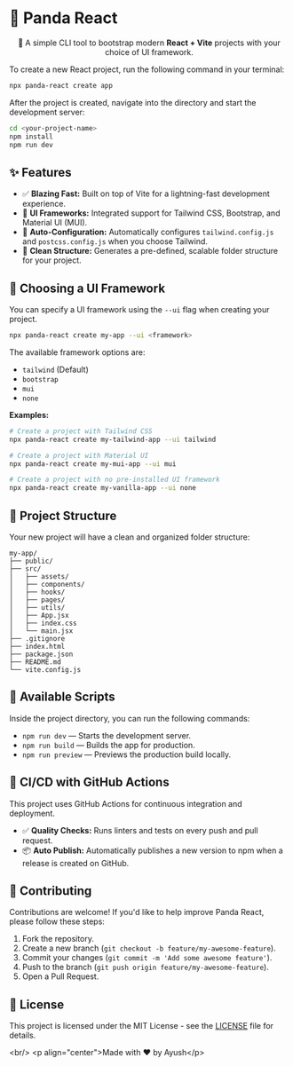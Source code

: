 # 🐼 Panda React

<p align="center">
  🚀 A simple CLI tool to bootstrap modern <b>React + Vite</b> projects with your choice of UI framework.
</p>

To create a new React project, run the following command in your terminal:

```bash
npx panda-react create app
````

After the project is created, navigate into the directory and start the development server:

```bash
cd <your-project-name>
npm install
npm run dev
```

## ✨ Features

  - ✅ **Blazing Fast:** Built on top of Vite for a lightning-fast development experience.
  - 🎨 **UI Frameworks:** Integrated support for Tailwind CSS, Bootstrap, and Material UI (MUI).
  - 🔧 **Auto-Configuration:** Automatically configures `tailwind.config.js` and `postcss.config.js` when you choose Tailwind.
  - 📂 **Clean Structure:** Generates a pre-defined, scalable folder structure for your project.

## 🎨 Choosing a UI Framework

You can specify a UI framework using the `--ui` flag when creating your project.

```bash
npx panda-react create my-app --ui <framework>
```

The available framework options are:

  - `tailwind` (Default)
  - `bootstrap`
  - `mui`
  - `none`

**Examples:**

```bash
# Create a project with Tailwind CSS
npx panda-react create my-tailwind-app --ui tailwind

# Create a project with Material UI
npx panda-react create my-mui-app --ui mui

# Create a project with no pre-installed UI framework
npx panda-react create my-vanilla-app --ui none
```

## 📂 Project Structure

Your new project will have a clean and organized folder structure:

```
my-app/
├── public/
├── src/
│   ├── assets/
│   ├── components/
│   ├── hooks/
│   ├── pages/
│   ├── utils/
│   ├── App.jsx
│   ├── index.css
│   └── main.jsx
├── .gitignore
├── index.html
├── package.json
├── README.md
└── vite.config.js
```

## 📜 Available Scripts

Inside the project directory, you can run the following commands:

  - `npm run dev` — Starts the development server.
  - `npm run build` — Builds the app for production.
  - `npm run preview` — Previews the production build locally.

## 🤖 CI/CD with GitHub Actions

This project uses GitHub Actions for continuous integration and deployment.

  - ✅ **Quality Checks:** Runs linters and tests on every push and pull request.
  - 📦 **Auto Publish:** Automatically publishes a new version to npm when a release is created on GitHub.

## 🤝 Contributing

Contributions are welcome\! If you'd like to help improve Panda React, please follow these steps:

1.  Fork the repository.
2.  Create a new branch (`git checkout -b feature/my-awesome-feature`).
3.  Commit your changes (`git commit -m 'Add some awesome feature'`).
4.  Push to the branch (`git push origin feature/my-awesome-feature`).
5.  Open a Pull Request.

## 📜 License

This project is licensed under the MIT License - see the [LICENSE](https://github.com/ayushukla02/panda-react/blob/main/LICENSE) file for details.

\<br/\>
\<p align="center"\>Made with ❤️ by Ayush\</p\>

```
